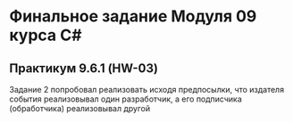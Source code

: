 # Финальное задание Модуля 09 курса C#
## Практикум 9.6.1 (HW-03)
Задание 2 попробовал реализовать исходя предпосылки, что издателя события реализовывал один разработчик, а его подписчика (обработчика) реализовывал другой
